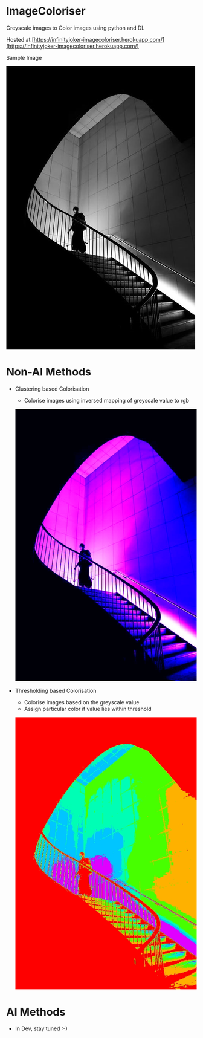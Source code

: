# ImageColoriser
 Greyscale images to Color images using python and DL

 Hosted at [https://infinityjoker-imagecoloriser.herokuapp.com/](https://infinityjoker-imagecoloriser.herokuapp.com/)

Sample Image

![Greyscale Image](DocImages/Staircase.png)

# Non-AI Methods
 - Clustering based Colorisation
    - Colorise images using inversed mapping of greyscale value to rgb

    ![Clustering Color Image](DocImages/ColorImage_Clustering.jpeg)

 - Thresholding based Colorisation
    - Colorise images based on the greyscale value
    - Assign particular color if value lies within threshold

    ![Clustering Color Image](DocImages/ColorImage_Thresholding.jpeg)

# AI Methods
 - In Dev, stay tuned :-)